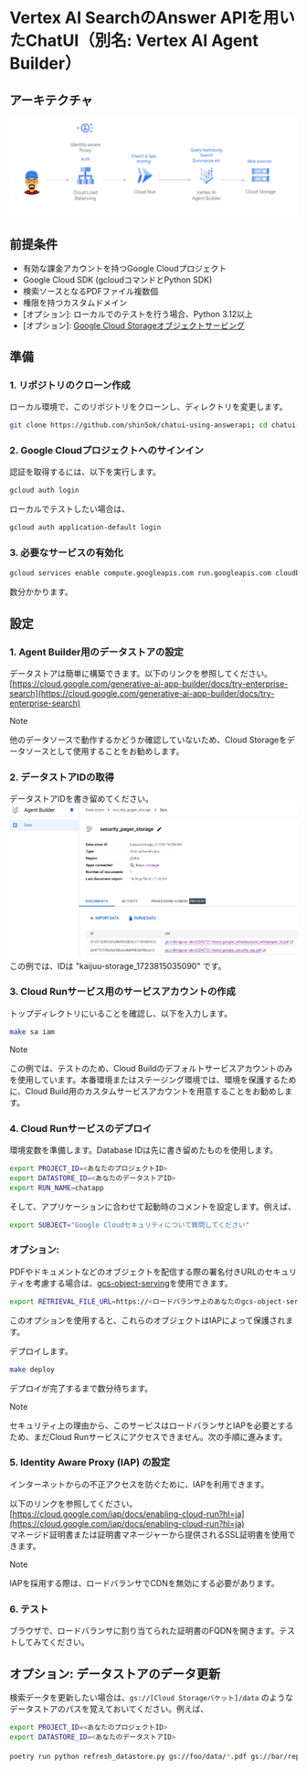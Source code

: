 # Vertex AI SearchのAnswer APIを用いたChatUI（別名: Vertex AI Agent Builder）
## アーキテクチャ
![サンプルアーキテクチャ](/images/sample-architecture.png)

## 前提条件
- 有効な課金アカウントを持つGoogle Cloudプロジェクト
- Google Cloud SDK (gcloudコマンドとPython SDK)
- 検索ソースとなるPDFファイル複数個
- 権限を持つカスタムドメイン
- [オプション]: ローカルでのテストを行う場合、Python 3.12以上
- [オプション]: [Google Cloud Storageオブジェクトサービング](https://github.com/shin5ok/gcs-object-serving)


## 準備
### 1. リポジトリのクローン作成
ローカル環境で、このリポジトリをクローンし、ディレクトリを変更します。
```bash
git clone https://github.com/shin5ok/chatui-using-answerapi; cd chatui-using-answerapi/
```

### 2. Google Cloudプロジェクトへのサインイン
認証を取得するには、以下を実行します。
```bash
gcloud auth login
```

ローカルでテストしたい場合は、
```bash
gcloud auth application-default login
```

### 3. 必要なサービスの有効化
```bash
gcloud services enable compute.googleapis.com run.googleapis.com cloudbuild.googleapis.com
```
数分かかります。

## 設定

### 1. Agent Builder用のデータストアの設定
データストアは簡単に構築できます。以下のリンクを参照してください。  
[https://cloud.google.com/generative-ai-app-builder/docs/try-enterprise-search](https://cloud.google.com/generative-ai-app-builder/docs/try-enterprise-search)

> [!NOTE]
> 他のデータソースで動作するかどうか確認していないため、Cloud Storageをデータソースとして使用することをお勧めします。


### 2. データストアIDの取得
データストアIDを書き留めてください。
![](./images/id_of_datastore.png)
この例では、IDは "kaijuu-storage_1723815035090" です。

### 3. Cloud Runサービス用のサービスアカウントの作成
トップディレクトリにいることを確認し、以下を入力します。
```bash
make sa iam
```
> [!NOTE]
> この例では、テストのため、Cloud Buildのデフォルトサービスアカウントのみを使用しています。本番環境またはステージング環境では、環境を保護するために、Cloud Build用のカスタムサービスアカウントを用意することをお勧めします。

### 4. Cloud Runサービスのデプロイ
環境変数を準備します。Database IDは先に書き留めたものを使用します。
```bash
export PROJECT_ID=<あなたのプロジェクトID>
export DATASTORE_ID=<あなたのデータストアID>
export RUN_NAME=chatapp
```
そして、アプリケーションに合わせて起動時のコメントを設定します。例えば、
```bash
export SUBJECT="Google Cloudセキュリティについて質問してください"
```
### オプション:
PDFやドキュメントなどのオブジェクトを配信する際の署名付きURLのセキュリティを考慮する場合は、[gcs-object-serving](https://github.com/shin5ok/gcs-object-serving)を使用できます。
```bash
export RETRIEVAL_FILE_URL=https://<ロードバランサ上のあなたのgcs-object-serving URL>
```
このオプションを使用すると、これらのオブジェクトはIAPによって保護されます。

デプロイします。
```bash
make deploy
```
デプロイが完了するまで数分待ちます。

> [!NOTE]
> セキュリティ上の理由から、このサービスはロードバランサとIAPを必要とするため、まだCloud Runサービスにアクセスできません。次の手順に進みます。

### 5. Identity Aware Proxy (IAP) の設定
インターネットからの不正アクセスを防ぐために、IAPを利用できます。

以下のリンクを参照してください。  
[https://cloud.google.com/iap/docs/enabling-cloud-run?hl=ja](https://cloud.google.com/iap/docs/enabling-cloud-run?hl=ja)  
マネージド証明書または証明書マネージャーから提供されるSSL証明書を使用できます。

> [!NOTE]
> IAPを採用する際は、ロードバランサでCDNを無効にする必要があります。

### 6. テスト
ブラウザで、ロードバランサに割り当てられた証明書のFQDNを開きます。テストしてみてください。


## オプション: データストアのデータ更新
検索データを更新したい場合は、`gs://[Cloud Storageバケット]/data` のようなデータストアのパスを覚えておいてください。例えば、
```bash
export PROJECT_ID=<あなたのプロジェクトID>
export DATASTORE_ID=<あなたのデータストアID>

poetry run python refresh_datastore.py gs://foo/data/*.pdf gs://bar/reports/*.pdf
```